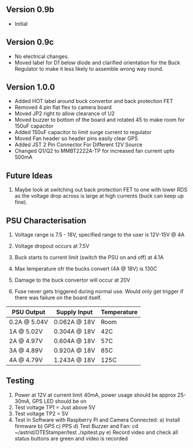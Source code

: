 ## Version 0.9b
	
* Initial

## Version 0.9c

* No electrical changes.
* Moved label for D1 below diode and clarified orientation for the Buck Regulator to make it less likely to assemble wrong way round.

## Version 1.0.0
	
* Added HOT label around buck convertor and back protection FET
* Removed 4 pin flat flex to camera board
* Moved JP2 right to allow clearance of U2
* Moved buzzer to bottom of the board and rotated 45 to make room for 150uF capacitor
* Added 150uF capacitor to limit surge current to regulator
* Moved Fan header so header pins easily clear GPS
* Added JST 2 Pin Connector For Different 12V Source
* Changed Q1/Q2 to MMBT2222A-TP for increased fan current upto 500mA


## Future Ideas

1. Maybe look at switching out back protection FET to one with lower RDS as the voltage drop across is large at high currents (buck can keep up fine).


## PSU Characterisation

1. Voltage range is 7.5 - 18V, specified range to the user is 12V-15V @ 4A

2. Voltage dropout occurs at 7.5V

3. Buck starts to current limit (switch the PSU on and off) at 4.1A

4. Max temperature ofr the bucks convert (4A @ 18V) is 130C

5. Damage to the buck convertor will occur at 20V

6. Fuse never gets triggered during normal use.  Would only get trigger if there was failure on the board itself.


| PSU Output | Supply Input | Temperature |
| ---------- | ------------ | ----------- |
| 0.2A @ 5.04V | 0.062A @ 18V | Room |
| 1A @ 5.02V | 0.304A @ 18V | 42C |
| 2A @ 4.97V | 0.604A @ 18V | 57C |
| 3A @ 4.89V | 0.920A @ 18V | 85C |
| 4A @ 4.79V | 1.243A @ 18V | 125C |

## Testing

1. Power at 12V at current limit 40mA, power usage should be approx 25-30mA, GPS LED should be on
2. Test voltage TP1 = Just above 5V
3. Test voltage TP2 = 5V
4. Test in Software with Raspberry Pi and Camera Connected:
	a) Install firmware
	b) GPS
	c) PPS
	d) Test Buzzer and Fan:
		cd ~/astrid/OTEStamper/test
		./spitest.py
	e) Record video and check all status buttons are green and video is recorded
	
